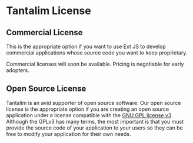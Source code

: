 # Tantalim License

## Commercial License

This is the appropriate option if you want to use Ext JS to develop commercial applications whose source code you want
to keep proprietary.

Commercial licenses will soon be available. Pricing is negotiable for early adopters.

## Open Source License

Tantalim is an avid supporter of open source software. Our open source license is the appropriate option if you are
creating an open source application under a license compatible with the
[GNU GPL license v3](http://www.gnu.org/copyleft/gpl.html). Although the GPLv3 has many terms, the most important is
that you must provide the source code of your application to your users so they can be free to modify your application
for their own needs.
